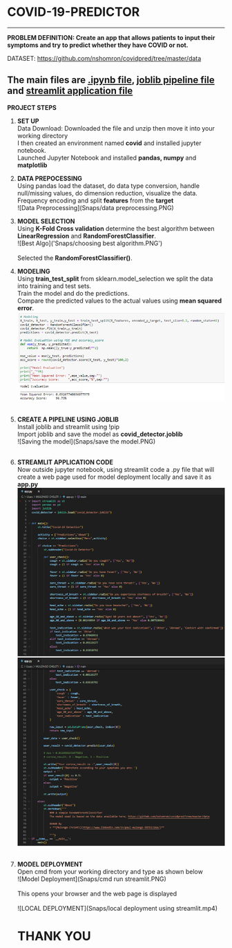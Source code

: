 # COVID-19-PREDICTOR
---
<b>PROBLEM DEFINITION: Create an app that allows patients to input their symptoms and try to predict whether they have COVID or not.</b>


DATASET: https://github.com/nshomron/covidpred/tree/master/data

The main files are <b><a href='https://github.com/mulongocheloti/COVID-19-PREDICTOR/blob/main/Covid-19_Prediction_Model.ipynb'>.ipynb file</a>, <a href='https://github.com/mulongocheloti/COVID-19-PREDICTOR/blob/main/covid_detector.joblib'>joblib pipeline file</a></b> and <b><a href='https://github.com/mulongocheloti/COVID-19-PREDICTOR/blob/main/app.py'>streamlit application file</a></b>
---
<b>PROJECT STEPS</b>
1.  <b>SET UP</b><br>
    Data Download: Downloaded the file and unzip then move it into your working directory<br>
    I then created an environment named <b>covid</b> and installed jupyter notebook.<br>
    Launched Jupyter Notebook and installed <b>pandas, numpy</b> and <b>matplotlib</b>
2.  <b>DATA PREPOCESSING</b><br>
    Using pandas load the dataset, do data type conversion, handle null/missing values, do dimension reduction, visualize the data.<br>
    Frequency encoding and split <b>features</b> from the <b>target</b><br>
	![Data Preprocessing](Snaps/data preprocessing.PNG)<br>
    
3.  <b>MODEL SELECTION</b><br>
    Using <b>K-Fold Cross validation</b> determine the best algorithm between <b>LinearRegression</b> and <B>RandomForestClassifier</b>.<br>
	![Best Algo]('Snaps/choosing best algorithm.PNG')<br>
	<br>
    Selected the <b>RandomForestClassifier()</b>.<br>
4.  <b>MODELING</b><br>
    Using <b>train_test_split</b> from sklearn.model_selection we split the data into training and test sets.<br>
    Train the model and do the predictions.<br>
    Compare the predicted values to the actual values using <b>mean squared error</b>.<br>
	![Modeling](Snaps/modeling.PNG)<br>
	<br>
7.  <b>CREATE A PIPELINE USING JOBLIB</b><br>
    Install joblib and streamlit using !pip<br>
    Import joblib and save the model as <b>covid_detector.joblib</b><br>
	![Saving the model](Snaps/save the model.PNG)<br>
	<br>
8.  <b>STREAMLIT APPLICATION CODE</b><br>
    Now outside jupyter notebook, using streamlit code a .py file that will create a web page used for model deployment locally and save it as <b>app.py</b><br>
	![Streamlit code](Snaps/app1.PNG)<br>
	![Streamlit code](Snaps/app2.PNG)<br>
	<br>
9.  <b>MODEL DEPLOYMENT</b><br>
    Open cmd from your working directory and type as shown below<br>
    ![Model Deployment](Snaps/cmd run streamlit.PNG)
	<br>
    <br>
    This opens your browser and the web page is displayed<br>
    <br>
    ![LOCAL DEPLOYMENT](Snaps/local deployment using streamlit.mp4)
	<br>
    # THANK YOU
